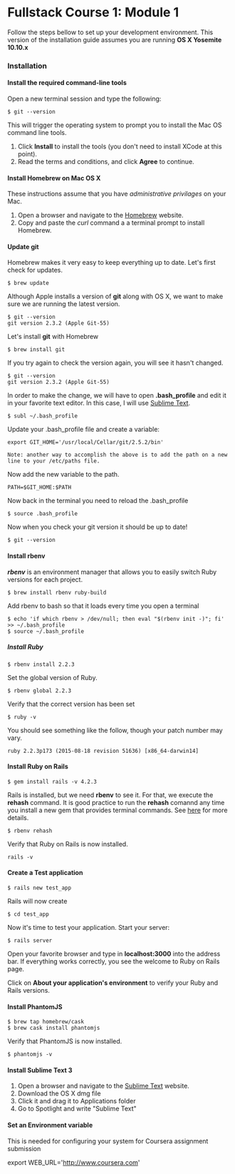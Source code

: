 # Fullstack Course 1: Module 1
Follow the steps bellow to set up your development environment. This version of the installation guide assumes you are running **OS X Yosemite 10.10.x**

### Installation

#### Install the required command-line tools
Open a new terminal session and type the following:
~~~
$ git --version
~~~
This will trigger the operating system to prompt you to install the Mac OS command line tools.

1. Click **Install** to install the tools (you don't need to install XCode at this point).
2. Read the terms and conditions, and click **Agree** to continue.

#### Install Homebrew on Mac OS X
These instructions assume that you have _administrative privilages_ on your Mac.

1. Open a browser and navigate to the [Homebrew](http://brew.sh) website.
2. Copy and paste the _curl_ command a a terminal prompt to install Homebrew.

#### Update git
Homebrew makes it very easy to keep everything up to date. Let's first check for updates.
~~~
$ brew update
~~~
Although Apple installs a version of **git** along with OS X, we want to make sure we are running the latest version.
~~~
$ git --version
git version 2.3.2 (Apple Git-55)
~~~

Let's install **git** with Homebrew
~~~
$ brew install git
~~~

If you try again to check the version again, you will see it hasn't changed.
~~~
$ git --version
git version 2.3.2 (Apple Git-55)
~~~

In order to make the change, we will have to open **.bash_profile** and edit it in your favorite text editor. In this case, I will use [Sublime Text](http://www.sublimetext.com/).
~~~
$ subl ~/.bash_profile
~~~
Update your .bash_profile file and create a variable:
~~~
export GIT_HOME='/usr/local/Cellar/git/2.5.2/bin'

Note: another way to accomplish the above is to add the path on a new line to your /etc/paths file.
~~~
Now add the new variable to the path.
~~~
PATH=$GIT_HOME:$PATH
~~~

Now back in the terminal you need to reload the .bash_profile
~~~
$ source .bash_profile
~~~

Now when you check your git version it should be up to date!
~~~
$ git --version
~~~

#### Install rbenv
***rbenv*** is an environment manager that allows you to easily switch Ruby versions for each project.

~~~
$ brew install rbenv ruby-build
~~~

Add rbenv to bash so that it loads every time you open a terminal
~~~
$ echo 'if which rbenv > /dev/null; then eval "$(rbenv init -)"; fi' >> ~/.bash_profile
$ source ~/.bash_profile
~~~

##### Install Ruby
~~~
$ rbenv install 2.2.3
~~~
Set the global version of Ruby.
~~~
$ rbenv global 2.2.3
~~~
Verify that the correct version has been set
~~~
$ ruby -v
~~~
You should see something like the follow, though your patch number may vary.
~~~
ruby 2.2.3p173 (2015-08-18 revision 51636) [x86_64-darwin14]
~~~

#### Install Ruby on Rails
~~~
$ gem install rails -v 4.2.3
~~~
Rails is installed, but we need **rbenv** to see it.
For that, we execute the **rehash** command. It is good practice to run the **rehash** comannd any time you install a new gem that provides terminal commands. See [here](https://github.com/sstephenson/rbenv#rbenv-rehash) for more details.
~~~
$ rbenv rehash
~~~
Verify that Ruby on Rails is now installed.
~~~
rails -v
~~~
#### Create a Test application
~~~
$ rails new test_app
~~~
Rails will now create

~~~
$ cd test_app
~~~

Now it's time to test your application. Start your server:
~~~
$ rails server
~~~
Open your favorite browser and type in **localhost:3000** into the address bar.
If everything works correctly, you see the welcome to Ruby on Rails page.

Click on **About your application's environment** to verify your Ruby and Rails versions.

#### Install PhantomJS
~~~
$ brew tap homebrew/cask
$ brew cask install phantomjs
~~~
Verify that PhantomJS is now installed.
~~~
$ phantomjs -v
~~~

#### Install Sublime Text 3
1. Open a browser and navigate to the [Sublime Text](http://www.sublimetext.com/3) website.
2. Download the OS X dmg file
3. Click it and drag it to Applications folder
4. Go to Spotlight and write "Sublime Text"

#### Set an Environment variable
This is needed for configuring your system for Coursera assignment submission

export WEB_URL='http://www.coursera.com'
